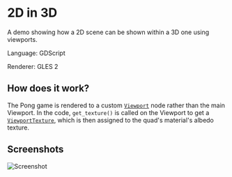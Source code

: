 # 2D in 3D

A demo showing how a 2D scene can be shown within a 3D one using viewports.

Language: GDScript

Renderer: GLES 2

## How does it work?

The Pong game is rendered to a custom
[`Viewport`](https://docs.godotengine.org/en/latest/classes/class_viewport.html)
node rather than the main Viewport. In the code,
`get_texture()` is called on the Viewport to get a
[`ViewportTexture`](https://docs.godotengine.org/en/latest/classes/class_viewporttexture.html),
which is then assigned to the quad's material's albedo texture.

## Screenshots

![Screenshot](screenshots/pong.png)
